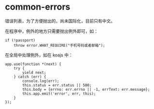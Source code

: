 # common-errors

错误列表，为了方便抛出的，尚未国际化，目前只有中文。

在程序中，例外的地方只需要抛出例外即可，如：

    if (!passport)
        throw error.WHAT_REQUIRE("手机号码或者邮箱");


在全局中处理例外，如在 koajs 中：


    app.use(function *(next) {
        try {
            yield next;
        } catch (err) {
            console.log(err);
            this.status = err.status || 500;
            this.body = {errno: err.errno || -1, errText: err.message};
            this.app.emit('error', err, this);
        }
    });
